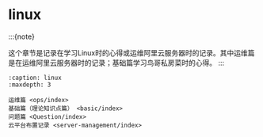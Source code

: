 # linux

:::{note}

这个章节是记录在学习Linux时的心得或运维阿里云服务器时的记录。其中运维篇是在运维阿里云服务器时的记录；基础篇学习鸟哥私房菜时的心得。
:::

```{toctree}
:caption: linux
:maxdepth: 3

运维篇 <ops/index>
基础篇（理论知识点篇） <basic/index>
问题篇 <Question/index>
云平台布置记录 <server-management/index>
```
